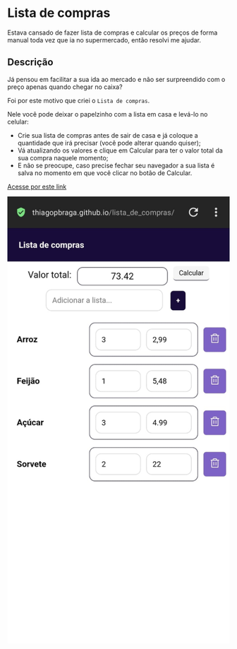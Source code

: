 # Lista de compras
Estava cansado de fazer lista de compras e calcular os preços de forma manual toda vez que ia no supermercado, então resolvi me ajudar.

<!-- ## Funcionalidade
Posso listar o que eu estiver comprando e inserir o valor que vou pagar, e com 1 click de botão já saber o preço que vou pagar antes mesmo de chegar no caixa
 -->
## Descrição

Já pensou em facilitar a sua ida ao mercado e não ser surpreendido com o preço apenas quando chegar no caixa?

Foi por este motivo que criei o ``Lista de compras``.

Nele você pode deixar o papelzinho com a lista em casa e levá-lo no celular:

- Crie sua lista de compras antes de sair de casa e já coloque a quantidade que irá precisar (você pode alterar quando quiser);
- Vá atualizando os valores e clique em Calcular para ter o valor total da sua compra naquele momento;
- E não se preocupe, caso precise fechar seu navegador a sua lista é salva no momento em que você  clicar no botão de Calcular.

[Acesse por este link](https://thiagopbraga.github.io/lista_de_compras/)

![Imagem Lista de compras (mobile)](img/mobile_lista_de_compras.jpeg)